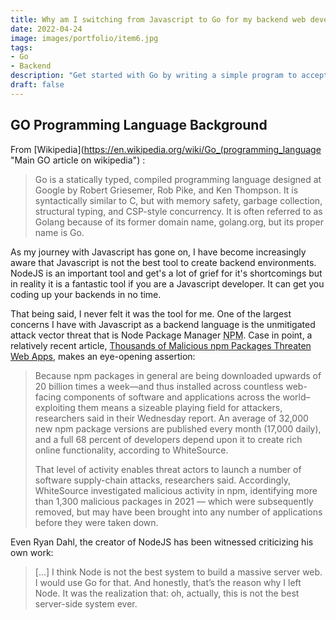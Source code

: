 ```yaml
---
title: Why am I switching from Javascript to Go for my backend web development needs?
date: 2022-04-24
image: images/portfolio/item6.jpg
tags:
- Go    
- Backend
description: "Get started with Go by writing a simple program to accept user input in the command line"
draft: false
---
```


## GO Programming Language Background

From [Wikipedia](https://en.wikipedia.org/wiki/Go_(programming_language "Main GO article on wikipedia") :

> Go is a statically typed, compiled programming language designed at Google by Robert Griesemer, Rob Pike, and Ken Thompson. 
> It is syntactically similar to C, but with memory safety, garbage collection, structural typing, and CSP-style concurrency. 
> It is often referred to as Golang because of its former domain name, golang.org, but its proper name is Go.


As my journey with Javascript has gone on, I have become increasingly aware that Javascript is not the best tool to create backend environments.  NodeJS is an important tool and get's a lot of grief for it's shortcomings but in reality it is a fantastic tool if you are a Javascript developer.  It can get you coding up your backends in no time.  

That being said, I never felt it was the tool for me.  One of the largest concerns I have with Javascript as a backend language is the unmitigated attack vector threat that is Node Package Manager <abbr title="Node Package Manager" >NPM</abbr>.  Case in point, a relatively recent article, [Thousands of Malicious npm Packages Threaten Web Apps](https://threatpost.com/malicious-npm-packages-web-apps/178137/ "Thousands of Malicious npm Packages Threaten Web Apps"), makes an eye-opening assertion:

>   Because npm packages in general are being downloaded upwards of 20 billion times a week—and thus installed across countless web-facing components of software and applications across the world–exploiting them means a sizeable playing field for attackers, researchers said in their Wednesday report. 
>   An average of 32,000 new npm package versions are published every month (17,000 daily), and a full 68 percent of developers depend upon it to create rich online functionality, according to WhiteSource.
>   
>   That level of activity enables threat actors to launch a number of software supply-chain attacks, researchers said. 
>   Accordingly, WhiteSource investigated malicious activity in npm, identifying more than 1,300 malicious packages in 2021 — which were subsequently removed, but may have been brought into any number of applications before they were taken down.


Even Ryan Dahl, the creator of NodeJS has been witnessed criticizing his own work:

> [...] I think Node is not the best system to build a massive server web. 
> I would use Go for that. And honestly, that’s the reason why I left Node. 
> It was the realization that: oh, actually, this is not the best server-side system ever.
 


